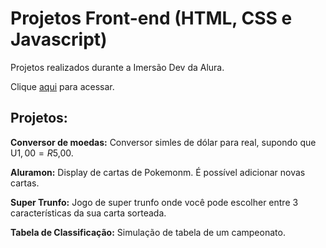 # Projetos Front-end (HTML, CSS e Javascript)

Projetos realizados durante a Imersão Dev da Alura.

Clique [aqui](https://almeriindo.github.io/certificard/) para acessar.

## Projetos:

**Conversor de moedas:** Conversor simles de dólar para real, supondo que U$1,00 = R$5,00.

**Aluramon:** Display de cartas de Pokemonm. É possível adicionar novas cartas.

**Super Trunfo:** Jogo de super trunfo onde você pode escolher entre 3 características da sua carta sorteada.

**Tabela de Classificação:** Simulação de tabela de um campeonato.
